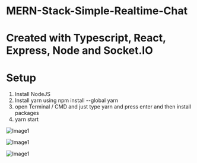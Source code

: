 # MERN-Stack-Simple-Realtime-Chat
# Created with Typescript, React, Express, Node and Socket.IO

# Setup 
1. Install NodeJS
2. Install yarn using npm install --global yarn
3. open Terminal / CMD and just type yarn and press enter and then install packages
4. yarn start

![Image1](https://github.com/psts1711/MERN-Stack-Simple-Realtime-Chat/blob/prafful1711/master/1.png)

![Image1](https://github.com/psts1711/MERN-Stack-Simple-Realtime-Chat/blob/prafful1711/master/2.png)

![Image1](https://github.com/psts1711/MERN-Stack-Simple-Realtime-Chat/blob/prafful1711/master/3.png)
